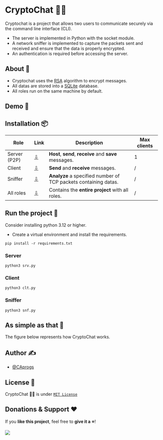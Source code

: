 # CryptoChat 💬🔐

Cryptochat is a project that allows two users to communicate securely via the command line interface (CLI).

- The server is implemented in Python with the socket module.
- A network sniffer is implemented to capture the packets sent and received and ensure that the data is properly encrypted.
- An authentication is required before accessing the server.

## About 🥢

- Cryptochat uses the [RSA](https://en.wikipedia.org/wiki/RSA_(cryptosystem)) algorithm to encrypt messages.
- All datas are stored into a [SQLite](https://www.sqlite.org/index.html) database.
- All roles run on the same machine by default.

## Demo 📸


## Installation 📦

| Role              | Link          | Description                                                     | Max clients |
|-------------------|---------------|-----------------------------------------------------------------|-------------|
| Server (P2P)      | [⇩]()         | **Host**, **send**, **receive** and **save** messages.          |      1      |
| Client            | [⇩]()         | **Send** and **receive** messages.                              |      /      |
| Sniffer           | [⇩]()         | **Analyze** a specified  number of TCP packets containing datas.|      /      |
| All roles         | [⇩]()         | Contains the **entire project** with all roles.                 |      /      |

## Run the project 🚀

Consider installing python 3.12 or higher.

- Create a virtual environment and install the requirements.
```
pip install -r requirements.txt
```

### Server

```
python3 srv.py
```

### Client

```
python3 clt.py
```

### Sniffer

```
python3 snf.py
```

## As simple as that 🤯

The figure below represents how CryptoChat works.

## Author ✍️

- [@CAprogs](https://github.com/CAprogs)

## License 📝

CryptoChat 💬🔐 is under [```MIT License```](LICENSE)

## Donations & Support ❤️

If you **like this project**, feel free to **give it a ⭐**!

<a href="https://www.buymeacoffee.com/CAprogs"><img src="https://img.buymeacoffee.com/button-api/?text=Buy me a pizza&emoji=🍕&slug=CAprogs&button_colour=FFDD00&font_colour=000000&font_family=Arial&outline_colour=000000&coffee_colour=ffffff" /></a>